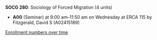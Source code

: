 **SOCG 280**: Sociology of Forced Migration (4 units)

- **A00** (Seminar) at 9:00 am–11:50 am on Wednesday at ERCA 115 by Fitzgerald, David S (A02415189)

[Enrollment numbers over time](./SOCG280.tsv)
